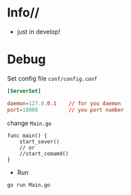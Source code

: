 # Info//

- just in develop!

# Debug

Set config file `conf/config.conf`

```conf
[ServerSet]

daemon=127.0.0.1    // for you daemon
port=18080          // you port number
```

change `Main.go`

```golang
func main() {
	start_sever()
	// or
	//start_comamd()
}
```

- Run

```sh
go run Main.go
```